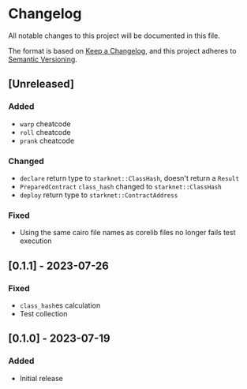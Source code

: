 # Changelog

All notable changes to this project will be documented in this file.

The format is based on [Keep a Changelog](https://keepachangelog.com/en/1.0.0/),
and this project adheres to [Semantic Versioning](https://semver.org/spec/v2.0.0.html).

## [Unreleased]

### Added

- `warp` cheatcode
- `roll` cheatcode
- `prank` cheatcode

### Changed

- `declare` return type to `starknet::ClassHash`, doesn't return a `Result`
- `PreparedContract` `class_hash` changed to `starknet::ClassHash`
- `deploy` return type to `starknet::ContractAddress`

### Fixed

- Using the same cairo file names as corelib files no longer fails test execution

## [0.1.1] - 2023-07-26

### Fixed

- `class_hash`es calculation
- Test collection

## [0.1.0] - 2023-07-19

### Added

- Initial release